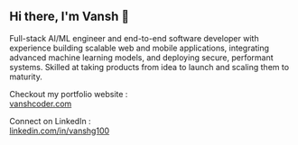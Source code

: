 ## Hi there, I'm Vansh 👋

Full-stack AI/ML engineer and end-to-end software developer with experience building scalable web and mobile applications,
integrating advanced machine learning models, and deploying secure, performant systems. Skilled at taking products from idea to
launch and scaling them to maturity.

Checkout my portfolio website :  
[vanshcoder.com](vanshcoder.com)
  
Connect on LinkedIn :  
[linkedin.com/in/vanshg100](www.linkedin.com/in/vanshg100)
